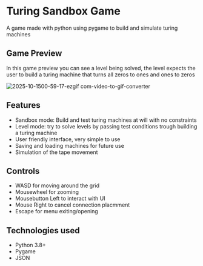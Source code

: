 # Turing Sandbox Game
A game made with python using pygame to build and simulate turing machines

## Game Preview
In this game preview you can see a level being solved, the level expects the user to build a turing machine that turns all zeros to ones and ones to zeros

![2025-10-1500-59-17-ezgif com-video-to-gif-converter](https://github.com/user-attachments/assets/a6c64a69-e430-4cb3-b8d1-54b65027fff4)


## Features
- Sandbox mode: Build and test turing machines at will with no constraints
- Level mode: try to solve levels by passing test conditions trough building a turing machine
- User friendly interface, very simple to use
- Saving and loading machines for future use
- Simulation of the tape movement

## Controls
- WASD for moving around the grid
- Mousewheel for zooming
- Mousebutton Left to interact with UI
- Mouse Right to cancel connection placmment
- Escape for menu exiting/opening


## Technologies used
- Python 3.8+
- Pygame
- JSON

